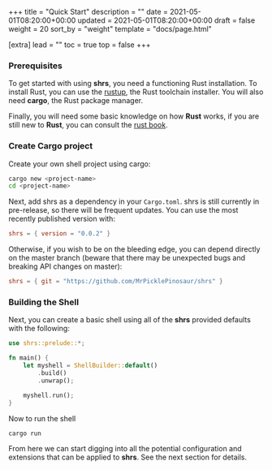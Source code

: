 +++
title = "Quick Start"
description = ""
date = 2021-05-01T08:20:00+00:00
updated = 2021-05-01T08:20:00+00:00
draft = false
weight = 20
sort_by = "weight"
template = "docs/page.html"

[extra]
lead = ""
toc = true
top = false
+++

### Prerequisites

To get started with using **shrs**, you need a functioning Rust installation.
To install Rust, you can use the [rustup](https://rustup.rs/), the Rust
toolchain installer. You will also need **cargo**, the Rust package manager.

Finally, you will need some basic knowledge on how **Rust** works, if you are
still new to **Rust**, you can consult the [rust
book](https://doc.rust-lang.org/stable/book/).

### Create Cargo project

Create your own shell project using cargo:

```sh
cargo new <project-name>
cd <project-name>
```

Next, add shrs as a dependency in your `Cargo.toml`. shrs is still currently in pre-release, so there will be frequent updates. You can use the most recently published version with:

```toml
shrs = { version = "0.0.2" }
```

Otherwise, if you wish to be on the bleeding edge, you can depend directly on the master branch (beware that there may be unexpected bugs and breaking API changes on master):

```toml
shrs = { git = "https://github.com/MrPicklePinosaur/shrs" }
```

### Building the Shell

Next, you can create a basic shell using all of the **shrs** provided defaults with the following:

```rust
use shrs::prelude::*;

fn main() {
    let myshell = ShellBuilder::default()
        .build()
        .unwrap();

    myshell.run();
}
```

Now to run the shell

```sh
cargo run
```

From here we can start digging into all the potential configuration and
extensions that can be applied to **shrs**. See the next section for details.
